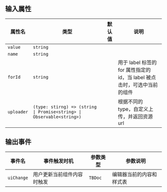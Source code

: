 <h2 uiAnchor id="输入属性">输入属性</h2>

| 属性名     | 类型      | 默认值 |说明    |
| --            | --            | --            |--     |
| `value`       | `string`      |               |       |
| `name`        | `string`      |               |       |
| `forId`       | `string`      |               |用于 label 标签的 for 属性指定的 id，当 label 被点击时，可选中当前的组件  |
| `uploader`| `(type: stirng) => (string \| Promise<string> \| Observable<string>)`      |              | 根据不同的 type，自定义上传，并返回资源 url  |

<h2 uiAnchor id="输出事件">输出事件</h2>

| 事件名         | 事件触发时机 | 参数类型              | 参数说明    |
| --             | --          | --                   | --          |
| `uiChange` | 用户更新当前组件内容时触发 |`TBDoc`   | 编辑器当前的内容和样式表 |
